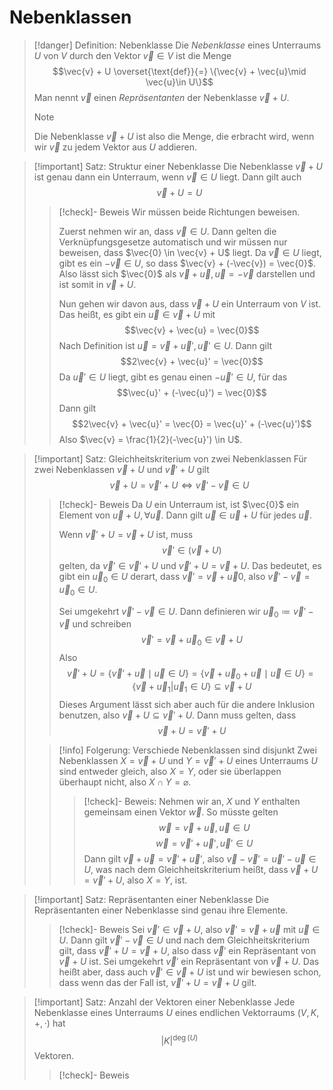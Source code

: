 # Nebenklassen
> [!danger] Definition: Nebenklasse
> Die *Nebenklasse* eines Unterraums $U$ von $V$ durch den Vektor $\vec{v} \in V$ ist die Menge
> $$\vec{v} + U \overset{\text{def}}{=} \{\vec{v} + \vec{u}\mid \vec{u}\in U\}$$
> Man nennt $\vec{v}$ einen *Repräsentanten* der Nebenklasse $\vec{v} + U$.
> 
> > [!note] 
> > Die Nebenklasse $\vec{v} + U$ ist also die Menge, die erbracht wird, wenn wir $\vec{v}$ zu jedem Vektor aus $U$ addieren.

> [!important] Satz: Struktur einer Nebenklasse
> Die Nebenklasse $\vec{v} + U$ ist genau dann ein Unterraum, wenn $\vec{v} \in U$ liegt. Dann gilt auch
> $$\vec{v} + U = U$$
> > [!check]- Beweis
> > Wir müssen beide Richtungen beweisen.
> > 
> > Zuerst nehmen wir an, dass $\vec{v} \in U$. Dann gelten die Verknüpfungsgesetze automatisch und wir müssen nur beweisen, dass $\vec{0} \in \vec{v} + U$ liegt. Da $\vec{v} \in U$ liegt, gibt es ein $-\vec{v} \in U$, so dass $\vec{v} + (-\vec{v}) = \vec{0}$. Also lässt sich $\vec{0}$ als $\vec{v} + \vec{u}, \vec{u} = -\vec{v}$ darstellen und ist somit in $\vec{v} + U$.
> > 
> > Nun gehen wir davon aus, dass $\vec{v} + U$ ein Unterraum von $V$ ist. Das heißt, es gibt ein $\vec{u} \in \vec{v} + U$ mit
> > $$\vec{v} + \vec{u} = \vec{0}$$
> > Nach Definition ist $\vec{u} = \vec{v} + \vec{u}', \vec{u}' \in U$. Dann gilt
> > $$2\vec{v} + \vec{u}' = \vec{0}$$
> > Da $\vec{u}' \in U$ liegt, gibt es genau einen $-\vec{u}' \in U$, für das
> > $$\vec{u}' + (-\vec{u}') = \vec{0}$$
> > Dann gilt
> > $$2\vec{v} + \vec{u}' = \vec{0} = \vec{u}' + (-\vec{u}')$$
> > Also $\vec{v} = \frac{1}{2}(-\vec{u}') \in U$.

> [!important] Satz: Gleichheitskriterium von zwei Nebenklassen
> Für zwei Nebenklassen $\vec{v} + U$ und $\vec{v}' + U$ gilt
> $$\vec{v} + U = \vec{v}' + U \iff \vec{v}'-\vec{v} \in U$$
> > [!check]- Beweis
> > Da $U$ ein Unterraum ist, ist $\vec{0}$ ein Element von $\vec{u} + U, \forall \vec{u}$. Dann gilt $\vec{u} \in \vec{u} + U$ für jedes $\vec{u}$.
> > 
> > Wenn $\vec{v}' + U = \vec{v} + U$ ist, muss 
> > $$\vec{v}' \in (\vec{v} + U)$$
> > gelten, da $\vec{v}' \in \vec{v}' + U$ und $\vec{v}' + U = \vec{v} + U$. Das bedeutet, es gibt ein $\vec{u}_0 \in U$ derart, dass $\vec{v}' = \vec{v} + \vec{u}0$, also $\vec{v}' - \vec{v} = \vec{u}_0 \in U$.
> >
> > Sei umgekehrt $\vec{v}'-\vec{v} \in U$. Dann definieren wir $\vec{u}_0 \coloneqq \vec{v}'-\vec{v}$ und schreiben
> > $$\vec{v}' = \vec{v} + \vec{u}_0 \in \vec{v} + U$$
> > Also
> > $$\vec{v}' + U = \{\vec{v}' + \vec{u} \mid \vec{u} \in U\} = \{\vec{v} + \vec{u}_0+\vec{u}\mid \vec{u} \in U\} = \{\vec{v} + \vec{u}_1 | \vec{u}_1 \in U\}\subseteq \vec{v} + U$$
> > Dieses Argument lässt sich aber auch für die andere Inklusion benutzen, also $\vec{v} + U \subseteq \vec{v}' + U$. Dann muss gelten, dass
> > $$\vec{v} + U = \vec{v}' + U$$
> 
> > [!info] Folgerung: Verschiede Nebenklassen sind disjunkt
> > Zwei Nebenklassen $X = \vec{v} + U$ und $Y = \vec{v}' + U$ eines Unterraums $U$ sind entweder gleich, also $X = Y$, oder sie überlappen überhaupt nicht, also $X \cap Y = \varnothing$.
> > > [!check]- Beweis:
> > > Nehmen wir an, $X$ und $Y$ enthalten gemeinsam einen Vektor $\vec{w}$. So müsste gelten
> > > $$\vec{w} = \vec{v} + \vec{u}, \vec{u} \in U$$
> > > $$\vec{w} = \vec{v}' + \vec{u}', \vec{u}' \in U$$
> > > Dann gilt $\vec{v} + \vec{u} = \vec{v}' + \vec{u}'$, also $\vec{v}-\vec{v}' = \vec{u}' - \vec{u} \in U$, was nach dem Gleichheitskriterium heißt, dass $\vec{v} + U = \vec{v}' + U$, also $X = Y$, ist.

> [!important] Satz: Repräsentanten einer Nebenklasse
> Die Repräsentanten einer Nebenklasse sind genau ihre Elemente.
> > [!check]- Beweis
> > Sei $\vec{v}' \in \vec{v} + U$, also $\vec{v}' = \vec{v} + \vec{u}$ mit $\vec{u} \in U$. Dann gilt $\vec{v}'-\vec{v} \in U$ und nach dem Gleichheitskriterium gilt, dass $\vec{v}' + U = \vec{v} + U$, also dass $\vec{v}'$ ein Repräsentant von $\vec{v} + U$ ist.
> > Sei umgekehrt $\vec{v}'$ ein Repräsentant von $\vec{v} + U$. Das heißt aber, dass auch $\vec{v}' \in \vec{v} + U$ ist und wir bewiesen schon, dass wenn das der Fall ist, $\vec{v}' + U = \vec{v} + U$ gilt.

> [!important] Satz: Anzahl der Vektoren einer Nebenklasse
> Jede Nebenklasse eines Unterraums $U$ eines endlichen Vektorraums $(V, K, +,\cdot)$ hat
> $$|K|^{\deg(U)}$$
> Vektoren.
> > [!check]- Beweis
> > 